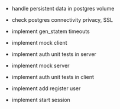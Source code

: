 - handle persistent data in postgres volume
- check postgres connectivity privacy, SSL

- implement gen_statem timeouts
- implement mock client
- implement auth unit tests in server
- implement mock server
- implement auth unit tests in client

- implement add register user
- implement start session
